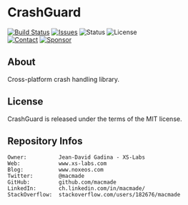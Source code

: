 CrashGuard
==========

[![Build Status](https://img.shields.io/github/actions/workflow/status/macmade/CrashGuard/ci-mac.yaml?label=macOS&logo=apple)](https://github.com/macmade/CrashGuard/actions/workflows/ci-mac.yaml)
[![Issues](http://img.shields.io/github/issues/macmade/CrashGuard.svg?logo=github)](https://github.com/macmade/CrashGuard/issues)
![Status](https://img.shields.io/badge/status-active-brightgreen.svg?logo=git)
![License](https://img.shields.io/badge/license-mit-brightgreen.svg?logo=open-source-initiative)  
[![Contact](https://img.shields.io/badge/follow-@macmade-blue.svg?logo=twitter&style=social)](https://twitter.com/macmade)
[![Sponsor](https://img.shields.io/badge/sponsor-macmade-pink.svg?logo=github-sponsors&style=social)](https://github.com/sponsors/macmade)

About
-----

Cross-platform crash handling library.

License
-------

CrashGuard is released under the terms of the MIT license.

Repository Infos
----------------

    Owner:          Jean-David Gadina - XS-Labs
    Web:            www.xs-labs.com
    Blog:           www.noxeos.com
    Twitter:        @macmade
    GitHub:         github.com/macmade
    LinkedIn:       ch.linkedin.com/in/macmade/
    StackOverflow:  stackoverflow.com/users/182676/macmade
